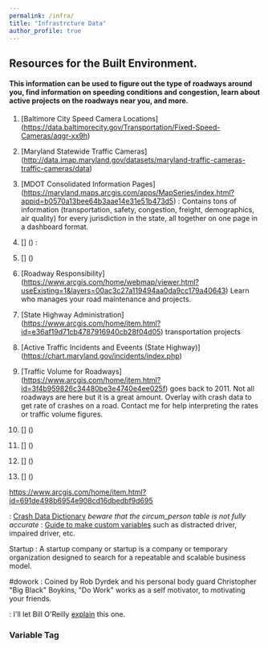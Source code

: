 ```yaml
---
permalink: /infra/
title: "Infrastrcture Data"
author_profile: true
---
```

## Resources for the Built Environment.
#### This information can be used to figure out the type of roadways around you, find information on speeding conditions and congestion, learn about active projects on the roadways near you, and more.

1. [Baltimore City Speed Camera Locations] (https://data.baltimorecity.gov/Transportation/Fixed-Speed-Cameras/aqgr-xx9h)
1. [Maryland Statewide Traffic Cameras] (http://data.imap.maryland.gov/datasets/maryland-traffic-cameras-traffic-cameras/data)
1. [MDOT Consolidated Information Pages] (https://maryland.maps.arcgis.com/apps/MapSeries/index.html?appid=b0570a13bee64b3aae14e31e51b473d5)
:   Contains tons of information (transportation, safety, congestion, freight, demographics, air quality) for every jurisdiction in the state, all together on one page in a dashboard format. 
1. [] ()
:   
1. [] ()

1. [Roadway Responsibility] (https://www.arcgis.com/home/webmap/viewer.html?useExisting=1&layers=00ac3c27a119494aa0da9cc179a40643)
Learn who manages your road maintenance and projects. 
1. [State Highway Administration] (https://www.arcgis.com/home/item.html?id=e36af19d71cb4787916940cb28f04d05) transportation projects
1. [Active Traffic Incidents and Eveents (State Highway)] (https://chart.maryland.gov/incidents/index.php)
1. [Traffic Volume for Roadways] (https://www.arcgis.com/home/item.html?id=3f4b959826c34480be3e4740e4ee025f) goes back to 2011. Not all roadways are here but it is a great amount. Overlay with crash data to get rate of crashes on a road. Contact me for help interpreting the rates or traffic volume figures. 
1. [] ()
1. [] ()
1. [] ()
1. [] ()


https://www.arcgis.com/home/item.html?id=691de498b6954e908cd16dbedbf9d695


:   [Crash Data Dictionary](https://opendata.maryland.gov/download/7xpx-5fte/application%2Fvnd.ms-excel) _beware that the circum_person table is not fully accurate_
:   [Guide to make custom variables](https://docs.google.com/document/d/1xPGsFjn665qHBwsYTYPGGF_R69Xu6wWwKNkjHnQfjFA/edit?usp=sharing) such as distracted driver, impaired driver, etc.

Startup
:   A startup company or startup is a company or temporary organization designed to search for a repeatable and scalable business model.

#dowork
:   Coined by Rob Dyrdek and his personal body guard Christopher "Big Black" Boykins, "Do Work" works as a self motivator, to motivating your friends.


:   I'll let Bill O'Reilly [explain](https://www.youtube.com/watch?v=O_HyZ5aW76c "We'll Do It Live") this one.


### Variable Tag
